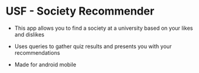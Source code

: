 # USF - Society Recommender
 
- This app allows you to find a society at a university based on your likes and dislikes

- Uses queries to gather quiz results and presents you with your recommendations

- Made for android mobile